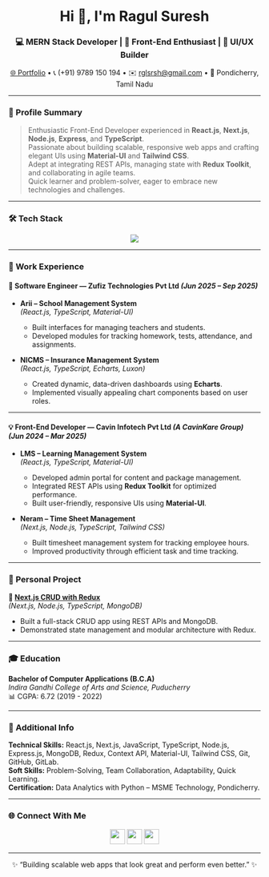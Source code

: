 <!-- Header Section -->
<h1 align="center">Hi 👋, I'm Ragul Suresh</h1>
<h3 align="center">💻 MERN Stack Developer | 🚀 Front-End Enthusiast | 🎨 UI/UX Builder</h3>

<p align="center">
  <a href="https://next-crud-redux.vercel.app/">🌐 Portfolio</a> •
  📞 (+91) 9789 150 194 • 
  ✉️ <a href="mailto:rglsrsh@gmail.com">rglsrsh@gmail.com</a> • 
  📍 Pondicherry, Tamil Nadu
</p>

---

### 🧭 Profile Summary
> Enthusiastic Front-End Developer experienced in **React.js**, **Next.js**, **Node.js**, **Express**, and **TypeScript**.  
> Passionate about building scalable, responsive web apps and crafting elegant UIs using **Material-UI** and **Tailwind CSS**.  
> Adept at integrating REST APIs, managing state with **Redux Toolkit**, and collaborating in agile teams.  
> Quick learner and problem-solver, eager to embrace new technologies and challenges.

---

### 🛠️ Tech Stack
<p align="center">
  <img src="https://skillicons.dev/icons?i=react,nextjs,nodejs,express,typescript,javascript,redux,tailwind,materialui,mongodb,git,github,gitlab,html,css&theme=light" />
</p>

---

### 💼 Work Experience

#### 🚀 **Software Engineer** — Zufiz Technologies Pvt Ltd *(Jun 2025 – Sep 2025)*
- **Arii – School Management System**  
  *(React.js, TypeScript, Material-UI)*  
  - Built interfaces for managing teachers and students.  
  - Developed modules for tracking homework, tests, attendance, and assignments.

- **NICMS – Insurance Management System**  
  *(React.js, TypeScript, Echarts, Luxon)*  
  - Created dynamic, data-driven dashboards using **Echarts**.  
  - Implemented visually appealing chart components based on user roles.

---

#### 💡 **Front-End Developer** — Cavin Infotech Pvt Ltd *(A CavinKare Group)* *(Jun 2024 – Mar 2025)*
- **LMS – Learning Management System**  
  *(React.js, TypeScript, Material-UI)*  
  - Developed admin portal for content and package management.  
  - Integrated REST APIs using **Redux Toolkit** for optimized performance.  
  - Built user-friendly, responsive UIs using **Material-UI**.

- **Neram – Time Sheet Management**  
  *(Next.js, Node.js, TypeScript, Tailwind CSS)*  
  - Built timesheet management system for tracking employee hours.  
  - Improved productivity through efficient task and time tracking.

---

### 🧩 Personal Project
**🔗 [Next.js CRUD with Redux](https://next-crud-redux.vercel.app/)**  
*(Next.js, Node.js, TypeScript, MongoDB)*  
- Built a full-stack CRUD app using REST APIs and MongoDB.  
- Demonstrated state management and modular architecture with Redux.

---

### 🎓 Education
**Bachelor of Computer Applications (B.C.A)**  
*Indira Gandhi College of Arts and Science, Puducherry*  
📊 CGPA: 6.72 (2019 - 2022)

---

### 🧠 Additional Info
**Technical Skills:** React.js, Next.js, JavaScript, TypeScript, Node.js, Express.js, MongoDB, Redux, Context API, Material-UI, Tailwind CSS, Git, GitHub, GitLab.  
**Soft Skills:** Problem-Solving, Team Collaboration, Adaptability, Quick Learning.  
**Certification:** Data Analytics with Python – MSME Technology, Pondicherry.

---

### 🌐 Connect With Me
<p align="center">
  <a href="mailto:rglsrsh@gmail.com" target='_blank'><img src="https://skillicons.dev/icons?i=gmail" height="30"/></a>
  <a href="https://github.com/Ragul13803"><img src="https://skillicons.dev/icons?i=github" height="30"/></a>
  <a href="https://linkedin.com/in/ragul-suresh13802"><img src="https://skillicons.dev/icons?i=linkedin" height="30"/></a>
</p>

---

<p align="center">✨ “Building scalable web apps that look great and perform even better.” ✨</p>
